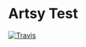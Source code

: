# Artsy Test

[![Travis](https://img.shields.io/travis/com/justalk/Artsy.svg?style=flat-square)](https://travis-ci.com/github/JustalK/Artsy)
